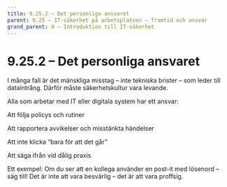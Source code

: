 ```yaml
---
title: 9.25.2 – Det personliga ansvaret
parent: 9.25 – IT-säkerhet på arbetsplatsen – framtid och ansvar
grand_parent: 9 – Introduktion till IT-säkerhet
---
```

# 9.25.2 – Det personliga ansvaret

I många fall är det mänskliga misstag – inte tekniska brister – som leder till dataintrång. Därför måste säkerhetskultur vara levande.

Alla som arbetar med IT eller digitala system har ett ansvar:

Att följa policys och rutiner

Att rapportera avvikelser och misstänkta händelser

Att inte klicka “bara för att det går”

Att säga ifrån vid dålig praxis

Ett exempel: Om du ser att en kollega använder en post-it med lösenord – säg till! Det är inte att vara besvärlig – det är att vara proffsig.

